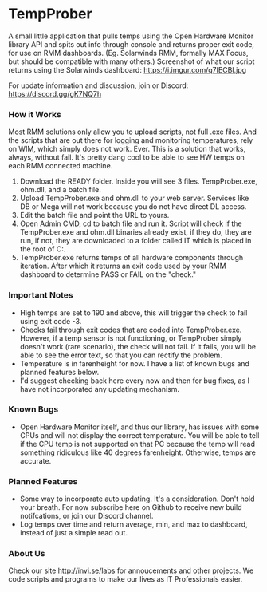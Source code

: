 # TempProber
A small little application that pulls temps using the Open Hardware Monitor library API and spits out info through console and returns proper exit code, for use on RMM dashboards. (Eg. Solarwinds RMM, formally MAX Focus, but should be compatible with many others.) Screenshot of what our script returns using the Solarwinds dashboard: https://i.imgur.com/q7IECBI.jpg

For update information and discussion, join or Discord: https://discord.gg/gK7NQ7h

### How it Works
Most RMM solutions only allow you to upload scripts, not full .exe files. And the scripts that are out there for logging and monitoring temperatures, rely on WIM, which simply does not work. Ever. This is a solution that works, always, without fail. It's pretty dang cool to be able to see HW temps on each RMM connected machine. 

1. Download the READY folder. Inside you will see 3 files. TempProber.exe, ohm.dll, and a batch file. 
1. Upload TempProber.exe and ohm.dll to your web server. Services like DB or Mega will not work because you do not have direct DL access.
2. Edit the batch file and point the URL to yours.
3. Open Admin CMD, cd to batch file and run it. Script will check if the TempProber.exe and ohm.dll binaries already exist, if they do, they are run, if not, they are downloaded to a folder called IT which is placed in the root of C:\.
4. TempProber.exe returns temps of all hardware components through iteration. After which it returns an exit code used by your RMM dashboard to determine PASS or FAIL on the "check."

### Important Notes
* High temps are set to 190 and above, this will trigger the check to fail using exit code -3.
* Checks fail through exit codes that are coded into TempProber.exe. However, if a temp sensor is not functioning, or TempProber simply doesn't work (rare scenario), the check will not fail. If it fails, you will be able to see the error text, so that you can rectify the problem.
* Temperature is in farenheight for now. I have a list of known bugs and planned features below.
* I'd suggest checking back here every now and then for bug fixes, as I have not incorporated any updating mechanism.

### Known Bugs
* Open Hardware Monitor itself, and thus our library, has issues with some CPUs and will not display the correct temperature. You will be able to tell if the CPU temp is not supported on that PC because the temp will read something ridiculous like 40 degrees farenheight. Otherwise, temps are accurate.

### Planned Features
* Some way to incorporate auto updating. It's a consideration. Don't hold your breath. For now subscribe here on Github to receive new build notifcations, or join our Discord channel.
* Log temps over time and return average, min, and max to dashboard, instead of just a simple read out. 

### About Us
Check our site http://invi.se/labs for annoucements and other projects. We code scripts and programs to make our lives as IT Professionals easier. 

